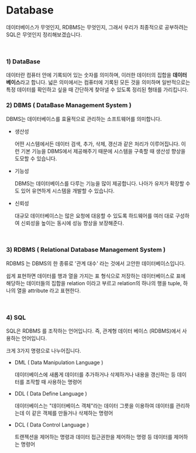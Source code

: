 # Database

데이터베이스가 무엇인지, RDBMS는 무엇인지, 그래서 우리가 최종적으로 공부하려는 SQL은 무엇인지 정리해보겠습니다.

<br>

### 1) DataBase

데이터란 컴퓨터 안에 기록되어 있는 숫자를 의미하며, 이러한 데이터의 집합을 **데이터베이스**라고 합니다. 넓은 의미에서는 컴퓨터에 기록된 모든 것을 의미하며 일반적으로는 특정 데이터를 확인하고 싶을 때 간단하게 찾아낼 수 있도록 정리된 형태를 가리킵니다.



### 2) DBMS ( DataBase Management System )

DBMS는 데이터베이스를 효율적으로 관리하는 소프트웨어를 의미합니다. 

- 생산성

  어떤 시스템에서든 데이터 검색, 추가, 삭제, 갱신과 같은 처리가 이루어집니다. 이런 기본 기능을 DBMS에서 제공해주기 때문에 시스템을 구축할 때 생산성 향상을 도모할 수 있습니다.

- 기능성

  DBMS는 데이터베이스를 다루는 기능을 많이 제공합니다. 나아가 유저가 확장할 수도 있어 유연하게 시스템을 개발할 수 있습니다.

- 신뢰성

  대규모 데이터베이스는 많은 요청에 대응할 수 있도록 하드웨어를 여러 대로 구성하여 신뢰성을 높이는 동시에 성능 향상을 보장해준다.

<br>

### 3) RDBMS ( Relational Database Management System )

RDBMS 는 DBMS의 한 종류로 '관계 대수' 라는 것에서 고안한 데이터베이스입니다.  

쉽게 표현하면 데이터를 행과 열을 가지는 표 형식으로 저장하는 데이터베이스로 표에 해당하는 데이터들의 집합을 relation 이라고 부르고 relation의 하나의 행을 tuple, 하나의 열을 attribute 라고 표현한다.

<br>

### 4) SQL

SQL은 RDBMS 를 조작하는 언어입니다. 즉, 관계형 데이터 베이스 (RDBMS)에서 사용하는 언어입니다.

크게 3가지 명령으로 나누어집니다.

- DML ( Data Manipulation Language )

  데이터베이스에 새롭게 데이터를 추가하거나 삭제하거나 내용을 갱신하는 등 데이터를 조작할 때 사용하는 명령어

- DDL ( Data Define Language )

  데이터베이스는 "데이터베이스 객체"라는 데이터 그릇을 이용하여 데이터를 관리하는데 이 같은 객체를 만들거나 삭제하는 명령어

- DCL ( Data Control Language )

  트랜젝션을 제어하는 명령과 데이터 접근권한을 제어하는 명령 등 데이터를 제어하는 명령어

  

###  



